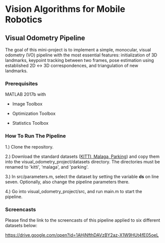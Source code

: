 # Vision Algorithms for Mobile Robotics #
## Visual Odometry Pipeline ##

The goal of this mini-project is to implement a simple, monocular, visual odometry (VO) pipeline 
with the most essential features: initialization of 3D landmarks, keypoint tracking between two 
frames, pose estimation using established 2D ↔ 3D correspondences, and triangulation of new 
landmarks.

### Prerequisites ###
MATLAB 2017b with

- Image Toolbox

- Optimization Toolbox

- Statistics Toolbox

### How To Run The Pipeline ###

1.) Clone the repository.

2.) Download the standard datasets ([KITTI, Malaga, Parking](http://rpg.ifi.uzh.ch/teaching.html)) and copy them into the
    visual_odometry_project/datasets directory. The directories must be renamed to 
    'kitti', 'malaga', and 'parking'. 

3.) In src/parameters.m, select the dataset by setting the variable **ds** on line seven. 
    Optionally, also change the pipeline parameters there.

4.) Go into visual_odometry_project/src, and run main.m to start the pipeline.

### Screencasts ###

Please find the link to the screencasts of this pipeline applied to six different 
datasets below:

https://drive.google.com/open?id=1AHjNfthDAVzBY2az-X1W9HUt4fE05oeL


